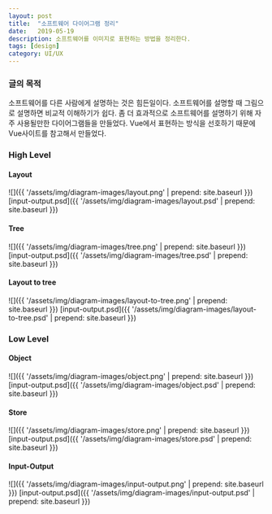 ```yaml
---
layout: post
title:  "소프트웨어 다이어그램 정리"
date:   2019-05-19
description: 소프트웨어를 이미지로 표현하는 방법을 정리한다.
tags: [design]
category: UI/UX
---
```

### 글의 목적
소프트웨어를 다른 사람에게 설명하는 것은 힘든일이다.
소프트웨어를 설명할 때 그림으로 설명하면 비교적 이해하기가 쉽다.
좀 더 효과적으로 소프트웨어를 설명하기 위해 자주 사용될만한 다이어그램들을 만들었다.
Vue에서 표현하는 방식을 선호하기 때문에 Vue사이트를 참고해서 만들었다.

### High Level
#### Layout
![]({{ '/assets/img/diagram-images/layout.png' | prepend: site.baseurl }})
[input-output.psd]({{ '/assets/img/diagram-images/layout.psd' | prepend: site.baseurl }})

#### Tree
![]({{ '/assets/img/diagram-images/tree.png' | prepend: site.baseurl }})
[input-output.psd]({{ '/assets/img/diagram-images/tree.psd' | prepend: site.baseurl }})

#### Layout to tree
![]({{ '/assets/img/diagram-images/layout-to-tree.png' | prepend: site.baseurl }})
[input-output.psd]({{ '/assets/img/diagram-images/layout-to-tree.psd' | prepend: site.baseurl }})

### Low Level
#### Object
![]({{ '/assets/img/diagram-images/object.png' | prepend: site.baseurl }})
[input-output.psd]({{ '/assets/img/diagram-images/object.psd' | prepend: site.baseurl }})

#### Store
![]({{ '/assets/img/diagram-images/store.png' | prepend: site.baseurl }})
[input-output.psd]({{ '/assets/img/diagram-images/store.psd' | prepend: site.baseurl }})

#### Input-Output
![]({{ '/assets/img/diagram-images/input-output.png' | prepend: site.baseurl }})
[input-output.psd]({{ '/assets/img/diagram-images/input-output.psd' | prepend: site.baseurl }})